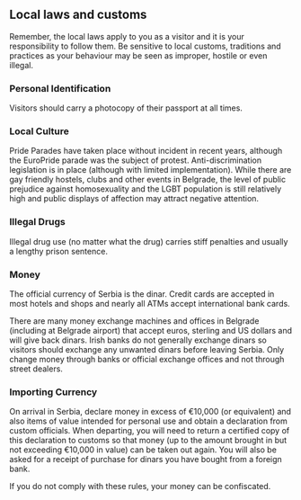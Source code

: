 ## Local laws and customs

Remember, the local laws apply to you as a visitor and it is your responsibility to follow them. Be sensitive to local customs, traditions and practices as your behaviour may be seen as improper, hostile or even illegal.

### **Personal Identification**

Visitors should carry a photocopy of their passport at all times.

### **Local Culture**

Pride Parades have taken place without incident in recent years, although the EuroPride parade was the subject of protest. Anti-discrimination legislation is in place (although with limited implementation). While there are gay friendly hostels, clubs and other events in Belgrade, the level of public prejudice against homosexuality and the LGBT population is still relatively high and public displays of affection may attract negative attention.

### **Illegal Drugs**

Illegal drug use (no matter what the drug) carries stiff penalties and usually a lengthy prison sentence.

### **Money**

The official currency of Serbia is the dinar. Credit cards are accepted in most hotels and shops and nearly all ATMs accept international bank cards.

There are many money exchange machines and offices in Belgrade (including at Belgrade airport) that accept euros, sterling and US dollars and will give back dinars. Irish banks do not generally exchange dinars so visitors should exchange any unwanted dinars before leaving Serbia. Only change money through banks or official exchange offices and not through street dealers.

### **Importing Currency**

On arrival in Serbia, declare money in excess of €10,000 (or equivalent) and also items of value intended for personal use and obtain a declaration from custom officials. When departing, you will need to return a certified copy of this declaration to customs so that money (up to the amount brought in but not exceeding €10,000 in value) can be taken out again. You will also be asked for a receipt of purchase for dinars you have bought from a foreign bank.

If you do not comply with these rules, your money can be confiscated.
